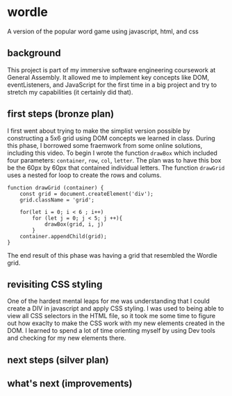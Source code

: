# wordle
A version of the popular word game using javascript, html, and css 

## background
This project is part of my immersive software engineering coursework at General Assembly. It allowed me to implement key concepts like DOM, eventListeners, and JavaScript for the first time in a big project and try to stretch my capabilities (it certainly did that). 

## first steps (bronze plan)  
I first went about trying to make the simplist version possible by constructing a 5x6 grid using DOM concepts we learned in class. During this phase, I borrowed some fraemwork from some online solutions, including this video. To begin I wrote the function `drawBox` which included four parameters: `container`, `row`, `col`, `letter`. The plan was to have this box be the 60px by 60px that contained individual letters. The function `drawGrid` uses a nested for loop to create the rows and colums. 

```
function drawGrid (container) {
    const grid = document.createElement('div'); 
    grid.className = 'grid';

    for(let i = 0; i < 6 ; i++)
        for (let j = 0; j < 5; j ++){
            drawBox(grid, i, j)
        }
    container.appendChild(grid); 
}
```
The end result of this phase was having a grid that resembled the Wordle grid. 

## revisiting CSS styling
One of the hardest mental leaps for me was understanding that I could create a DIV in javascript and apply CSS styling. I was used to being able to view all CSS selectors in the HTML file, so it took me some time to figure out how exaclty to make the CSS work with my new elements created in the DOM. I learned to spend a lot of time orienting myself by using Dev tools and checking for my new elements there. 

## next steps (silver plan)



## what's next (improvements) 
